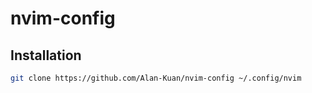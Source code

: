 # nvim-config

## Installation
```sh
git clone https://github.com/Alan-Kuan/nvim-config ~/.config/nvim
```
